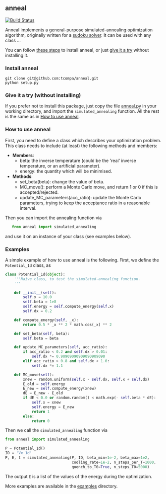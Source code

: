 ## anneal
[![Build Status](https://travis-ci.org/tcompa/anneal.svg?branch=master)](https://travis-ci.org/tcompa/anneal)

Anneal implements a general-purpose simulated-annealing optimization algorithm,
originally written for a
[sudoku solver](https://github.com/tcompa/sudoku_simulated_annealing).
It can be used with any class ...

You can follow [these steps](#install-anneal) to install anneal, or just
[give it a try](#give-it-a-try-without-installing) without installing it.

### Install anneal
```
git clone git@github.com:tcompa/anneal.git
python setup.py
```

### Give it a try (without installing)
If you prefer not to install this package, just copy the file
[anneal.py](anneal/anneal.py) in your working directory, and import the
`simulated_annealing` function.
All the rest is the same as in [How to use anneal](#how-to-use-anneal).

### How to use anneal
First, you need to define a class which describes your optimization problem.
This class needs to include (at least) the following methods and members:
+ **Members**:
  + beta: the inverse temperature (could be the 'real' inverse temperature, or an artificial parameter).
  + energy: the quantity which will be minimised.
+ **Methods**:
  + set_beta(beta): change the value of beta.
  + MC_move(): perform a Monte Carlo move, and return 1 or 0 if this is accepted/rejected.
  + update_MC_parameters(acc_ratio): update the Monte Carlo parameters, trying to keep the acceptance ratio in a reasonable interval.

Then you can import the annealing function via
```python
   from anneal import simulated_annealing
```
and use it on an instance of your class (see examples below).


### Examples
A simple example of how to use anneal is the following.
First, we define the `Potential_1d` class, as
```python
class Potential_1d(object):
    '''Naive class, to test the simulated-annealing function.
    '''

    def __init__(self):
        self.x = 10.0
        self.beta = 1e8
        self.energy = self.compute_energy(self.x)
        self.dx = 0.2

    def compute_energy(self, _x):
        return 0.5 * _x ** 2 * math.cos(_x) ** 2

    def set_beta(self, beta):
        self.beta = beta

    def update_MC_parameters(self, acc_ratio):
        if acc_ratio < 0.2 and self.dx > 0.01:
            self.dx *= 0.90909090909090909090
        elif acc_ratio > 0.8 and self.dx < 1.0:
            self.dx *= 1.1

    def MC_move(self):
        xnew = random.uniform(self.x - self.dx, self.x + self.dx)
        E_old = self.energy
        E_new = self.compute_energy(xnew)
        dE = E_new - E_old
        if dE < 0.0 or random.random() < math.exp(- self.beta * dE):
            self.x = xnew
            self.energy = E_new
            return 1
        else:
            return 0
```
Then we call the `simulated_annealing` function via
```python
from anneal import simulated_annealing

P = Potential_1d()
ID = 'Vx_1d'
P, E, t = simulated_annealing(P, ID, beta_min=1e-2, beta_max=1e2,
                              cooling_rate=1e-2, n_steps_per_T=1000,
                              quench_to_T0=True, n_steps_T0=5000)
```

The output `E` is a list of the values of the energy during the optimization.

More examples are available in the [examples](examples) directory.
